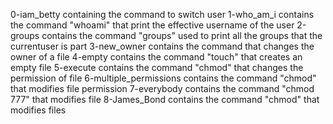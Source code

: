 0-iam_betty containing the command to switch user
1-who_am_i contains the command "whoami" that print the effective username of the user
2-groups contains the command "groups" used to print all the groups that the currentuser is part
3-new_owner contains the command that changes the owner of a file
4-empty contains the command "touch" that creates an empty file
5-execute contains the command "chmod" that changes the permission of file
6-multiple_permissions contains the command "chmod" that modifies file permission
7-everybody contains the command "chmod 777" that modifies file
8-James_Bond contains the command "chmod" that modifies files

